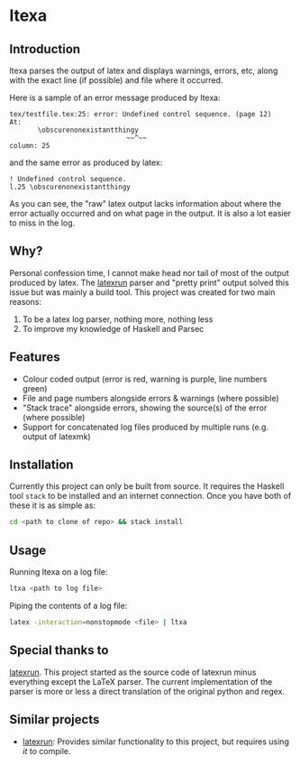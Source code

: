 # ltexa

## Introduction

ltexa parses the output of latex and displays warnings, errors, etc, along with
the exact line (if possible) and file where it occurred. 

Here is a sample of an error message produced by ltexa:
```
tex/testfile.tex:25: error: Undefined control sequence. (page 12)
At:
       \obscurenonexistantthingy
                             ~~^~~
column: 25
```
and the same error as produced by latex:
```
! Undefined control sequence.
l.25 \obscurenonexistantthingy
```
As you can see, the "raw" latex output lacks information about where the error
actually occurred and on what page in the output. It is also a lot easier to
miss in the log.


## Why?

Personal confession time, I cannot make head nor tail of most of the output
produced by latex. The [latexrun] parser and "pretty print" output solved this
issue but was mainly a build tool. This project was created for two main reasons:

1. To be a latex log parser, nothing more, nothing less 
2. To improve my knowledge of Haskell and Parsec

## Features

- Colour coded output (error is red, warning is purple, line numbers green)
- File and page numbers alongside errors & warnings (where possible)
- "Stack trace" alongside errors, showing the source(s) of the error (where
  possible)
- Support for concatenated log files produced by multiple runs (e.g. output of
  latexmk)

## Installation

Currently this project can only be built from source. It requires the Haskell
tool `stack` to be installed and an internet connection. Once you have both of
these it is as simple as:

```bash
cd <path to clone of repo> && stack install
```

## Usage

Running ltexa on a log file:
```bash
ltxa <path to log file>
```

Piping the contents of a log file:
```bash
latex -interaction=nonstopmode <file> | ltxa
```

## Special thanks to
[latexrun]. This project started as the
source code of latexrun minus everything except the LaTeX parser. The current
implementation of the parser is more or less a direct translation of the
original python and regex.

## Similar projects

- [latexrun]: Provides similar functionality to this project, but requires using
  _it_ to compile. 




[latexrun]: https://github.com/aclements/latexrun
